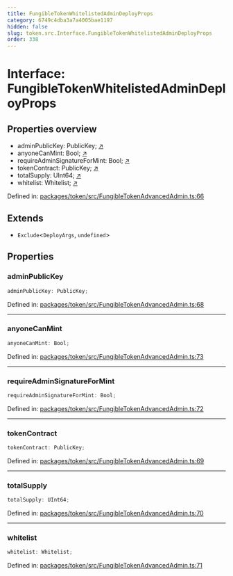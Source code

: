 ```yaml
---
title: FungibleTokenWhitelistedAdminDeployProps
category: 6749c4dba3a7a4005bae1197
hidden: false
slug: token.src.Interface.FungibleTokenWhitelistedAdminDeployProps
order: 338
---
```


# Interface: FungibleTokenWhitelistedAdminDeployProps

## Properties overview

- adminPublicKey:  PublicKey; [↗](#adminpublickey)
- anyoneCanMint:  Bool; [↗](#anyonecanmint)
- requireAdminSignatureForMint:  Bool; [↗](#requireadminsignatureformint)
- tokenContract:  PublicKey; [↗](#tokencontract)
- totalSupply:  UInt64; [↗](#totalsupply)
- whitelist:  Whitelist; [↗](#whitelist)

Defined in: [packages/token/src/FungibleTokenAdvancedAdmin.ts:66](https://github.com/zkcloudworker/minatokens-lib/blob/main/packages/token/src/FungibleTokenAdvancedAdmin.ts#L66)

## Extends

- `Exclude`\<`DeployArgs`, `undefined`\>

## Properties

### adminPublicKey

```ts
adminPublicKey: PublicKey;
```

Defined in: [packages/token/src/FungibleTokenAdvancedAdmin.ts:68](https://github.com/zkcloudworker/minatokens-lib/blob/main/packages/token/src/FungibleTokenAdvancedAdmin.ts#L68)

***

### anyoneCanMint

```ts
anyoneCanMint: Bool;
```

Defined in: [packages/token/src/FungibleTokenAdvancedAdmin.ts:73](https://github.com/zkcloudworker/minatokens-lib/blob/main/packages/token/src/FungibleTokenAdvancedAdmin.ts#L73)

***

### requireAdminSignatureForMint

```ts
requireAdminSignatureForMint: Bool;
```

Defined in: [packages/token/src/FungibleTokenAdvancedAdmin.ts:72](https://github.com/zkcloudworker/minatokens-lib/blob/main/packages/token/src/FungibleTokenAdvancedAdmin.ts#L72)

***

### tokenContract

```ts
tokenContract: PublicKey;
```

Defined in: [packages/token/src/FungibleTokenAdvancedAdmin.ts:69](https://github.com/zkcloudworker/minatokens-lib/blob/main/packages/token/src/FungibleTokenAdvancedAdmin.ts#L69)

***

### totalSupply

```ts
totalSupply: UInt64;
```

Defined in: [packages/token/src/FungibleTokenAdvancedAdmin.ts:70](https://github.com/zkcloudworker/minatokens-lib/blob/main/packages/token/src/FungibleTokenAdvancedAdmin.ts#L70)

***

### whitelist

```ts
whitelist: Whitelist;
```

Defined in: [packages/token/src/FungibleTokenAdvancedAdmin.ts:71](https://github.com/zkcloudworker/minatokens-lib/blob/main/packages/token/src/FungibleTokenAdvancedAdmin.ts#L71)
